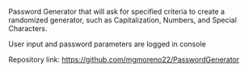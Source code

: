 Password Generator that will ask for specified criteria to create a randomized generator, such as Capitalization, Numbers, and Special Characters.

User input and password parameters are logged in console

Repository link: https://github.com/mgmoreno22/PasswordGenerator